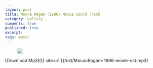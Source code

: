 ```yaml
---
layout: post
title: Mouna Ragam (1986) Movie Sound Track
category: gallery
comments: true
published: true
excerpt:
tags: music
---
```


<figure>
  <img src="{{ site.url }}/images/gallery/mounaragam.jpg">
  <figcaption></figcaption>
</figure>

[Download Mp3]({{ site.url }}/ost/MounaRagam-1986-movie-ost.mp3)
